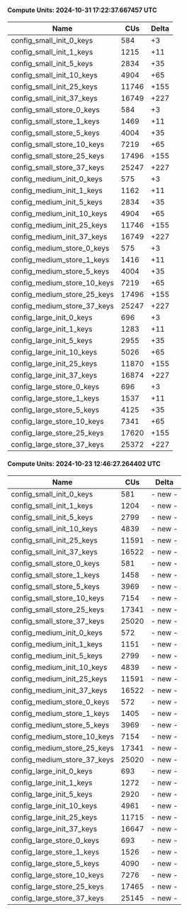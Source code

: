 #### Compute Units: 2024-10-31 17:22:37.667457 UTC

| Name | CUs | Delta |
|------|------|-------|
| config_small_init_0_keys | 584 | +3 |
| config_small_init_1_keys | 1215 | +11 |
| config_small_init_5_keys | 2834 | +35 |
| config_small_init_10_keys | 4904 | +65 |
| config_small_init_25_keys | 11746 | +155 |
| config_small_init_37_keys | 16749 | +227 |
| config_small_store_0_keys | 584 | +3 |
| config_small_store_1_keys | 1469 | +11 |
| config_small_store_5_keys | 4004 | +35 |
| config_small_store_10_keys | 7219 | +65 |
| config_small_store_25_keys | 17496 | +155 |
| config_small_store_37_keys | 25247 | +227 |
| config_medium_init_0_keys | 575 | +3 |
| config_medium_init_1_keys | 1162 | +11 |
| config_medium_init_5_keys | 2834 | +35 |
| config_medium_init_10_keys | 4904 | +65 |
| config_medium_init_25_keys | 11746 | +155 |
| config_medium_init_37_keys | 16749 | +227 |
| config_medium_store_0_keys | 575 | +3 |
| config_medium_store_1_keys | 1416 | +11 |
| config_medium_store_5_keys | 4004 | +35 |
| config_medium_store_10_keys | 7219 | +65 |
| config_medium_store_25_keys | 17496 | +155 |
| config_medium_store_37_keys | 25247 | +227 |
| config_large_init_0_keys | 696 | +3 |
| config_large_init_1_keys | 1283 | +11 |
| config_large_init_5_keys | 2955 | +35 |
| config_large_init_10_keys | 5026 | +65 |
| config_large_init_25_keys | 11870 | +155 |
| config_large_init_37_keys | 16874 | +227 |
| config_large_store_0_keys | 696 | +3 |
| config_large_store_1_keys | 1537 | +11 |
| config_large_store_5_keys | 4125 | +35 |
| config_large_store_10_keys | 7341 | +65 |
| config_large_store_25_keys | 17620 | +155 |
| config_large_store_37_keys | 25372 | +227 |

#### Compute Units: 2024-10-23 12:46:27.264402 UTC

| Name | CUs | Delta |
|------|------|-------|
| config_small_init_0_keys | 581 | - new - |
| config_small_init_1_keys | 1204 | - new - |
| config_small_init_5_keys | 2799 | - new - |
| config_small_init_10_keys | 4839 | - new - |
| config_small_init_25_keys | 11591 | - new - |
| config_small_init_37_keys | 16522 | - new - |
| config_small_store_0_keys | 581 | - new - |
| config_small_store_1_keys | 1458 | - new - |
| config_small_store_5_keys | 3969 | - new - |
| config_small_store_10_keys | 7154 | - new - |
| config_small_store_25_keys | 17341 | - new - |
| config_small_store_37_keys | 25020 | - new - |
| config_medium_init_0_keys | 572 | - new - |
| config_medium_init_1_keys | 1151 | - new - |
| config_medium_init_5_keys | 2799 | - new - |
| config_medium_init_10_keys | 4839 | - new - |
| config_medium_init_25_keys | 11591 | - new - |
| config_medium_init_37_keys | 16522 | - new - |
| config_medium_store_0_keys | 572 | - new - |
| config_medium_store_1_keys | 1405 | - new - |
| config_medium_store_5_keys | 3969 | - new - |
| config_medium_store_10_keys | 7154 | - new - |
| config_medium_store_25_keys | 17341 | - new - |
| config_medium_store_37_keys | 25020 | - new - |
| config_large_init_0_keys | 693 | - new - |
| config_large_init_1_keys | 1272 | - new - |
| config_large_init_5_keys | 2920 | - new - |
| config_large_init_10_keys | 4961 | - new - |
| config_large_init_25_keys | 11715 | - new - |
| config_large_init_37_keys | 16647 | - new - |
| config_large_store_0_keys | 693 | - new - |
| config_large_store_1_keys | 1526 | - new - |
| config_large_store_5_keys | 4090 | - new - |
| config_large_store_10_keys | 7276 | - new - |
| config_large_store_25_keys | 17465 | - new - |
| config_large_store_37_keys | 25145 | - new - |

